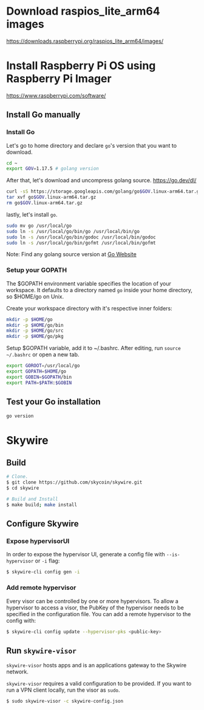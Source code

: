 # Download raspios_lite_arm64 images
https://downloads.raspberrypi.org/raspios_lite_arm64/images/

# Install Raspberry Pi OS using Raspberry Pi Imager
https://www.raspberrypi.com/software/


## Install Go manually
### Install Go

Let's go to home directory and declare `go`'s version that you want to download.

```sh
cd ~
export GOV=1.17.5 # golang version
```

After that, let's download and uncompress golang source.
https://go.dev/dl/

```sh
curl -sS https://storage.googleapis.com/golang/go$GOV.linux-arm64.tar.gz > go$GOV.linux-arm64.tar.gz
tar xvf go$GOV.linux-arm64.tar.gz
rm go$GOV.linux-arm64.tar.gz
```

lastly, let's install `go`.

```sh
sudo mv go /usr/local/go
sudo ln -s /usr/local/go/bin/go /usr/local/bin/go
sudo ln -s /usr/local/go/bin/godoc /usr/local/bin/godoc
sudo ln -s /usr/local/go/bin/gofmt /usr/local/bin/gofmt
```

Note: Find any golang source version at [Go Website](https://golang.org/dl/)

### Setup your GOPATH
The $GOPATH environment variable specifies the location of your workspace. It defaults to a directory named `go` inside your home directory, so $HOME/go on Unix.

Create your workspace directory with it's respective inner folders:

```sh
mkdir -p $HOME/go
mkdir -p $HOME/go/bin
mkdir -p $HOME/go/src
mkdir -p $HOME/go/pkg
```

Setup $GOPATH variable, add it to ~/.bashrc. After editing, run `source ~/.bashrc` or open a new tab.

```sh
export GOROOT=/usr/local/go
export GOPATH=$HOME/go
export GOBIN=$GOPATH/bin
export PATH=$PATH:$GOBIN
```

## Test your Go installation
```sh
go version
```

# Skywire
## Build
```bash
# Clone.
$ git clone https://github.com/skycoin/skywire.git
$ cd skywire

# Build and Install
$ make build; make install
```

## Configure Skywire
### Expose hypervisorUI
In order to expose the hypervisor UI, generate a config file with `--is-hypervisor` or `-i` flag:

```bash
$ skywire-cli config gen -i
```
### Add remote hypervisor

Every visor can be controlled by one or more hypervisors. To allow a hypervisor to access a visor, the PubKey of the
hypervisor needs to be specified in the configuration file. You can add a remote hypervisor to the config with:

```bash
$ skywire-cli config update --hypervisor-pks <public-key>
```
## Run `skywire-visor`

`skywire-visor` hosts apps and is an applications gateway to the Skywire network.

`skywire-visor` requires a valid configuration to be provided. If you want to run a VPN client locally, run the visor
as `sudo`.

```bash
$ sudo skywire-visor -c skywire-config.json
```
